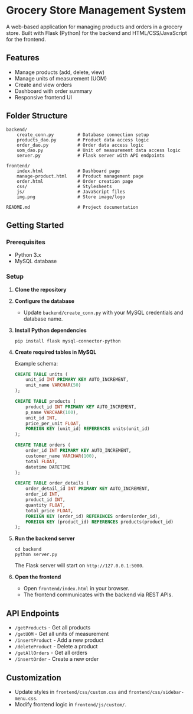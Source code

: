 # Grocery Store Management System

A web-based application for managing products and orders in a grocery store. Built with Flask (Python) for the backend and HTML/CSS/JavaScript for the frontend.

## Features

- Manage products (add, delete, view)
- Manage units of measurement (UOM)
- Create and view orders
- Dashboard with order summary
- Responsive frontend UI

## Folder Structure

```
backend/
    create_conn.py         # Database connection setup
    products_dao.py        # Product data access logic
    order_dao.py           # Order data access logic
    uom_dao.py             # Unit of measurement data access logic
    server.py              # Flask server with API endpoints

frontend/
    index.html             # Dashboard page
    manage-product.html    # Product management page
    order.html             # Order creation page
    css/                   # Stylesheets
    js/                    # JavaScript files
    img.png                # Store image/logo

README.md                  # Project documentation
```

## Getting Started

### Prerequisites

- Python 3.x
- MySQL database

### Setup

1. **Clone the repository**

2. **Configure the database**

   - Update `backend/create_conn.py` with your MySQL credentials and database name.

3. **Install Python dependencies**

   ```
   pip install flask mysql-connector-python
   ```

4. **Create required tables in MySQL**

   Example schema:
   ```sql
   CREATE TABLE units (
       unit_id INT PRIMARY KEY AUTO_INCREMENT,
       unit_name VARCHAR(50)
   );

   CREATE TABLE products (
       product_id INT PRIMARY KEY AUTO_INCREMENT,
       p_name VARCHAR(100),
       unit_id INT,
       price_per_unit FLOAT,
       FOREIGN KEY (unit_id) REFERENCES units(unit_id)
   );

   CREATE TABLE orders (
       order_id INT PRIMARY KEY AUTO_INCREMENT,
       customer_name VARCHAR(100),
       total FLOAT,
       datetime DATETIME
   );

   CREATE TABLE order_details (
       order_detail_id INT PRIMARY KEY AUTO_INCREMENT,
       order_id INT,
       product_id INT,
       quantity FLOAT,
       total_price FLOAT,
       FOREIGN KEY (order_id) REFERENCES orders(order_id),
       FOREIGN KEY (product_id) REFERENCES products(product_id)
   );
   ```

5. **Run the backend server**

   ```
   cd backend
   python server.py
   ```

   The Flask server will start on `http://127.0.0.1:5000`.

6. **Open the frontend**

   - Open `frontend/index.html` in your browser.
   - The frontend communicates with the backend via REST APIs.

## API Endpoints

- `/getProducts` - Get all products
- `/getUOM` - Get all units of measurement
- `/insertProduct` - Add a new product
- `/deleteProduct` - Delete a product
- `/getAllOrders` - Get all orders
- `/insertOrder` - Create a new order

## Customization

- Update styles in `frontend/css/custom.css` and `frontend/css/sidebar-menu.css`.
- Modify frontend logic in `frontend/js/custom/`.


